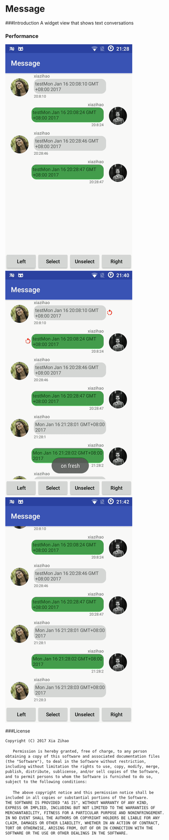 # Message
###Introduction
A widget view that shows text conversations

### Performance

![device-2017-01-16-212802.mp4_1484573813](device-2017-01-16-212802.mp4_1484573813.gif)
![device-2017-01-16-214006.mp4_1484574065](device-2017-01-16-214006.mp4_1484574065.gif)
![device-2017-01-16-214208.mp4_1484574164](device-2017-01-16-214208.mp4_1484574164.gif)


###License
```
Copyright (C) 2017 Xia Zihao

　　Permission is hereby granted, free of charge, to any person obtaining a copy of this software and associated documentation files (the "Software"), to deal in the Software without restriction, including without limitation the rights to use, copy, modify, merge, publish, distribute, sublicense, and/or sell copies of the Software, and to permit persons to whom the Software is furnished to do so, subject to the following conditions:
　　
　　The above copyright notice and this permission notice shall be included in all copies or substantial portions of the Software.
THE SOFTWARE IS PROVIDED "AS IS", WITHOUT WARRANTY OF ANY KIND, EXPRESS OR IMPLIED, INCLUDING BUT NOT LIMITED TO THE WARRANTIES OF MERCHANTABILITY, FITNESS FOR A PARTICULAR PURPOSE AND NONINFRINGEMENT. IN NO EVENT SHALL THE AUTHORS OR COPYRIGHT HOLDERS BE LIABLE FOR ANY CLAIM, DAMAGES OR OTHER LIABILITY, WHETHER IN AN ACTION OF CONTRACT, TORT OR OTHERWISE, ARISING FROM, OUT OF OR IN CONNECTION WITH THE SOFTWARE OR THE USE OR OTHER DEALINGS IN THE SOFTWARE.
```
